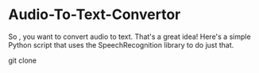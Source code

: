 # Audio-To-Text-Convertor

So , you want to convert audio to text. That's a great idea!
Here's a simple Python script that uses the SpeechRecognition library to do just that.

git clone